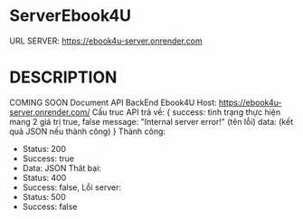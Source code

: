 # ServerEbook4U
URL SERVER: https://ebook4u-server.onrender.com
# DESCRIPTION
COMING SOON
Document API BackEnd Ebook4U
Host: https://ebook4u-server.onrender.com/ 
Cấu truc API trả về:
{
    success: tình trạng thực hiện mang 2 giá trị true, false
    message: "Internal server error!" (tên lỗi)
    data: (kết quả JSON nếu thành công)
}
Thành công: 
-	Status: 200
-	Success: true
-	Data: JSON
Thât bại:
-	Status: 400
-	Success: false,
Lỗi server:
-	Status: 500
-	Success: false
